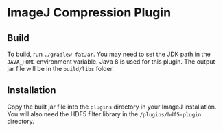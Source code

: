 # ImageJ Compression Plugin
## Build
To build, run `./gradlew fatJar`. You may need to set the JDK path in the `JAVA_HOME` environment variable. Java 8 is used for this plugin. The output jar file will be in the `build/libs` folder.

## Installation
Copy the built jar file into the `plugins` directory in your ImageJ installation. You will also need the HDF5 filter library in the `/plugins/hdf5-plugin` directory.
